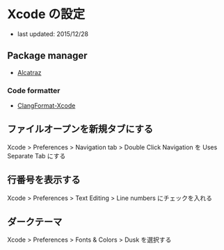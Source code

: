 # Xcode の設定

* last updated: 2015/12/28

## Package manager

* [Alcatraz](https://github.com/alcatraz/Alcatraz)

### Code formatter

* [ClangFormat-Xcode](https://github.com/travisjeffery/ClangFormat-Xcode)

## ファイルオープンを新規タブにする

Xcode > Preferences > Navigation tab > Double Click Navigation を Uses Separate Tab にする

## 行番号を表示する

Xcode > Preferences > Text Editing > Line numbers にチェックを入れる

## ダークテーマ

Xcode > Preferences > Fonts & Colors > Dusk を選択する

